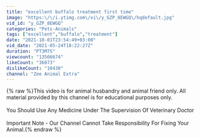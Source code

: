 ```yaml
---
title: "excellent buffalo treatment first time"
image: "https:\/\/i.ytimg.com\/vi\/y_GZP_8EWGQ\/hqdefault.jpg"
vid_id: "y_GZP_8EWGQ"
categories: "Pets-Animals"
tags: ["excellent","buffalo","treatment"]
date: "2021-10-01T23:54:49+03:00"
vid_date: "2021-05-24T18:22:27Z"
duration: "PT3M7S"
viewcount: "13566674"
likeCount: "36073"
dislikeCount: "10430"
channel: "Zee Animal Extra"
---
```

{% raw %}This video is for animal husbandry and animal friend only. All material provided by this channel is for educational purposes only.<br /><br />You Should Use Any Medicine Under The Supervision Of Veterinary Doctor<br /><br />Important Note - Our Channel Cannot Take Responsibility For Fixing Your Animal.{% endraw %}
